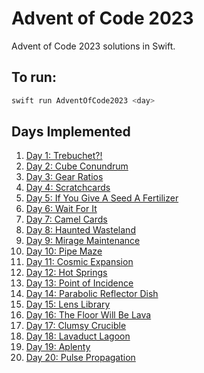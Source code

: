 # Advent of Code 2023

Advent of Code 2023 solutions in Swift.

## To run:
```bash
swift run AdventOfCode2023 <day>
```
## Days Implemented

1. [Day 1: Trebuchet?!](https://adventofcode.com/2023/day/1)
2. [Day 2: Cube Conundrum](https://adventofcode.com/2023/day/2)
3. [Day 3: Gear Ratios](https://adventofcode.com/2023/day/3)
4. [Day 4: Scratchcards](https://adventofcode.com/2023/day/4)
5. [Day 5: If You Give A Seed A Fertilizer](https://adventofcode.com/2023/day/5)
6. [Day 6: Wait For It](https://adventofcode.com/2023/day/6)
7. [Day 7: Camel Cards](https://adventofcode.com/2023/day/7)
8. [Day 8: Haunted Wasteland](https://adventofcode.com/2023/day/8)
9. [Day 9: Mirage Maintenance](https://adventofcode.com/2023/day/9)
10. [Day 10: Pipe Maze](https://adventofcode.com/2023/day/10)
11. [Day 11: Cosmic Expansion](https://adventofcode.com/2023/day/11)
12. [Day 12: Hot Springs](https://adventofcode.com/2023/day/12)
13. [Day 13: Point of Incidence](https://adventofcode.com/2023/day/13)
14. [Day 14: Parabolic Reflector Dish](https://adventofcode.com/2023/day/14)
15. [Day 15: Lens Library](https://adventofcode.com/2023/day/15)
16. [Day 16: The Floor Will Be Lava](https://adventofcode.com/2023/day/16)
17. [Day 17: Clumsy Crucible](https://adventofcode.com/2023/day/17)
18. [Day 18: Lavaduct Lagoon](https://adventofcode.com/2023/day/18)
19. [Day 19: Aplenty](https://adventofcode.com/2023/day/19)
20. [Day 20: Pulse Propagation](https://adventofcode.com/2023/day/20)